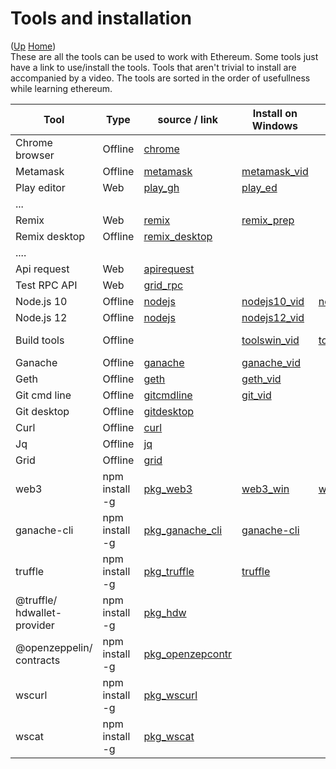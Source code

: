 # Tools and installation

([Up](..) [Home](..\..))<br>
These are all the tools can be used to work with Ethereum. Some tools just have a link to use/install the tools.
Tools that aren't trivial to install are accompanied by a video.
The tools are sorted in the order of usefullness while learning ethereum.


| Tool                           | Type           | source / link   | Install on Windows     | Install on Macintosh   |  Install on Ubuntu        
| ------------                   | --------       | ---------       | -----                  | -----------            | -----------               
| Chrome browser                 | Offline        | [chrome]
| Metamask                       | Offline        | [metamask]      | [metamask_vid]
| Play editor                    | Web            | [play_gh]       | [play_ed]
| ...                                      
| Remix                          | Web            | [remix]         | [remix_prep]
| Remix desktop                  | Offline        | [remix_desktop]
| ....                                     
| Api request                    | Web            | [apirequest]         
| Test RPC API                   | Web            | [grid_rpc]           
| Node.js 10                     | Offline        | [nodejs]        | [nodejs10_vid]         | [nodejs10_mac]         | [nodejs10_ubu]
| Node.js 12                     | Offline        | [nodejs]        | [nodejs12_vid]         |                        |
| Build tools                    | Offline        |                 | [toolswin_vid]         | [tools_mac]            | [python_ubu]<br>[tools_ubu]
| Ganache                        | Offline        | [ganache]       | [ganache_vid]
| Geth                           | Offline        | [geth]          | [geth_vid]   
| Git cmd line                   | Offline        | [gitcmdline]    | [git_vid]    
| Git desktop                    | Offline        | [gitdesktop]
| Curl                           | Offline        | [curl]
| Jq                             | Offline        | [jq]
| Grid                           | Offline        | [grid]
| web3                           | npm install -g | [pkg_web3]         | [web3_win]          | [web3_mac]            | [web3_ubu]
| ganache-cli                    | npm install -g | [pkg_ganache_cli]  | [ganache-cli]
| truffle                        | npm install -g | [pkg_truffle]      | [truffle]
| @truffle/<br>hdwallet-provider | npm install -g | [pkg_hdw]
| @openzeppelin/<br>contracts    | npm install -g | [pkg_openzepcontr]
| wscurl                         | npm install -g | [pkg_wscurl]
| wscat                          | npm install -g | [pkg_wscat] 


[chrome]:           https://www.google.com/chrome/
[play_gh]:          https://github.com/playproject-io/play-ed
[play_ed]:          https://playproject.io/play-ed/
[apirequest]:       https://www.apirequest.io/
[grid_rpc]:         https://web3examples.com/grid-rpc-app/build
[grid_rpc_gh]:      https://github.com/web3examples/grid-rpc-app
[remix]:            https://remix.ethereum.org
[remix_prep]:       Prepare_Remix.html
[remix_ide_doc]:    https://remix-ide.readthedocs.io/en/latest/




[metamask]:      https://metamask.io
[remix_desktop]: https://github.com/ethereum/remix-desktop/releases
[nodejs]:        https://nodejs.org/en/
[ganache]:       https://www.trufflesuite.com/ganache
[geth]:          https://geth.ethereum.org/downloads
[gitcmdline]:    https://git-scm.com/download/win
[gitdesktop]:    https://desktop.github.com
[curl]:          https://curl.haxx.se/download.html
[jq]:            https://stedolan.github.io/jq/download
[grid]:          https://grid.ethereum.org

[metamask_vid]:  Install_MetaMask_Windows.html
[nodejs10_vid]:  Install_node.js_10_Windows.html
[nodejs12_vid]:  Install_node.js_12_Windows.html
[toolswin_vid]:  Install_tools_Windows.html
[ganache_vid]:   Install_ganache_Windows_Use_HTTPS.html
[geth_vid]:      Install_geth_Windows_use_https.html
[git_vid]:       Install_git_Windows.html

[nodejs10_mac]:  Install_node.js_Macintosh.html
[tools_mac]:     Install_tools_Macintosh.html
[nodejs10_ubu]:  Install_node.js_10_Ubuntu.html

[python_ubu]:    Install_python_Ubuntu.html
[tools_ubu]:     Install_tools_Ubuntu.html


[pkg_web3]:         https://www.npmjs.com/package/web3
[pkg_ganache_cli]:  https://www.npmjs.com/package/ganache-cli
[pkg_truffle]:      https://www.npmjs.com/package/truffle
[pkg_hdw]:          https://www.npmjs.com/package/@truffle/hdwallet-provider
[pkg_openzepcontr]: https://www.npmjs.com/package/@openzeppelin/contracts
[pkg_wscurl]:       https://www.npmjs.com/package/wscurl
[pkg_wscat]:        https://www.npmjs.com/package/wscat

[web3_win]:         Install_Web3_Windows.html
[web3_mac]:         Install_Web3_Macintosh.html
[web3_ubu]:         Install_Web3_Ubuntu.html
[ganache-cli]:      Install_ganache_cli_Windows_Use_HTTPS.html
[truffle]:          Install_Truffle.html

